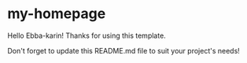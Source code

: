 # my-homepage

Hello Ebba-karin! Thanks for using this template.

Don't forget to update this README.md file to suit your project's needs!


